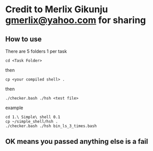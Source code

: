 # Credit to Merlix Gikunju <gmerlix@yahoo.com> for sharing

## How to use

There are 5 folders 1 per task

```
cd <Task Folder>
```

then

```
cp <your compiled shell> .
```

then

```
./checker.bash ./hsh <test file> 
```

example

```
cd 1.\ Simple\ shell 0.1
cp ~/simple_shell/hsh .
./checker.bash ./hsh bin_ls_3_times.bash
```

## OK means you passed anything else is a fail
